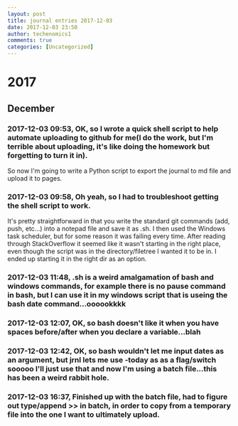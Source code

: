 ```yaml
---
layout: post
title: journal entries 2017-12-03
date: 2017-12-03 23:50
author: techenomics1
comments: true
categories: [Uncategorized]
---
```

2017
====

December
--------

### 2017-12-03 09:53, OK, so I wrote a quick shell script to help automate uploading to github for me(I do the work, but I'm terrible about uploading, it's like doing the homework but forgetting to turn it in). 

So now I'm going to write a Python script to export the journal to md file and upload it to pages.

 

### 2017-12-03 09:58, Oh yeah, so I had to troubleshoot getting the shell script to work. 

It's pretty straightforward in that you write the standard git commands (add, push, etc...) into a notepad file and save it as .sh.  I then used the Windows task scheduler, but for some reason it was failing every time.  After reading through StackOverflow it seemed like it wasn't starting in the right place, even though the script was in the directory/filetree I wanted it to be in. I ended up starting it in the right dir as an option.

 

### 2017-12-03 11:48, .sh is a weird amalgamation of bash and windows commands, for example there is no pause command in bash, but I can use it in my windows script that is useing the bash date command...oooookkkk 


 

### 2017-12-03 12:07, OK, so bash doesn't like it when you have spaces before/after when you declare a variable...blah 


 

### 2017-12-03 12:42, OK, so bash wouldn't let me input dates as an argument, but jrnl lets me use -today as as a flag/switch sooooo I'll just use that and now I'm using a batch file...this has been a weird rabbit hole. 


 

### 2017-12-03 16:37, Finished up with the batch file, had to figure out type/append >> in batch, in order to copy from a temporary file into the one I want to ultimately upload.  
